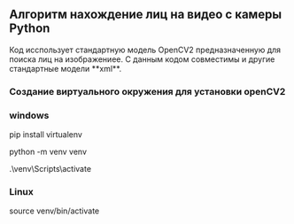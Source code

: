 <h2>Алгоритм нахождение лиц на видео с камеры Python</h2>
<p>Код исспользует стандартную модель OpenCV2 предназначенную для поиска лиц на изображениее. С данным кодом совместимы и другие стандартные модели **xml**.</p>

### **Создание виртуального окружения для установки openCV2**
<h3>windows</h3>
<p>pip install virtualenv</p>
<p>python -m venv venv</p>
<p>.\venv\Scripts\activate</p>
<h3>Linux</h3>
<p>source venv/bin/activate</p>
